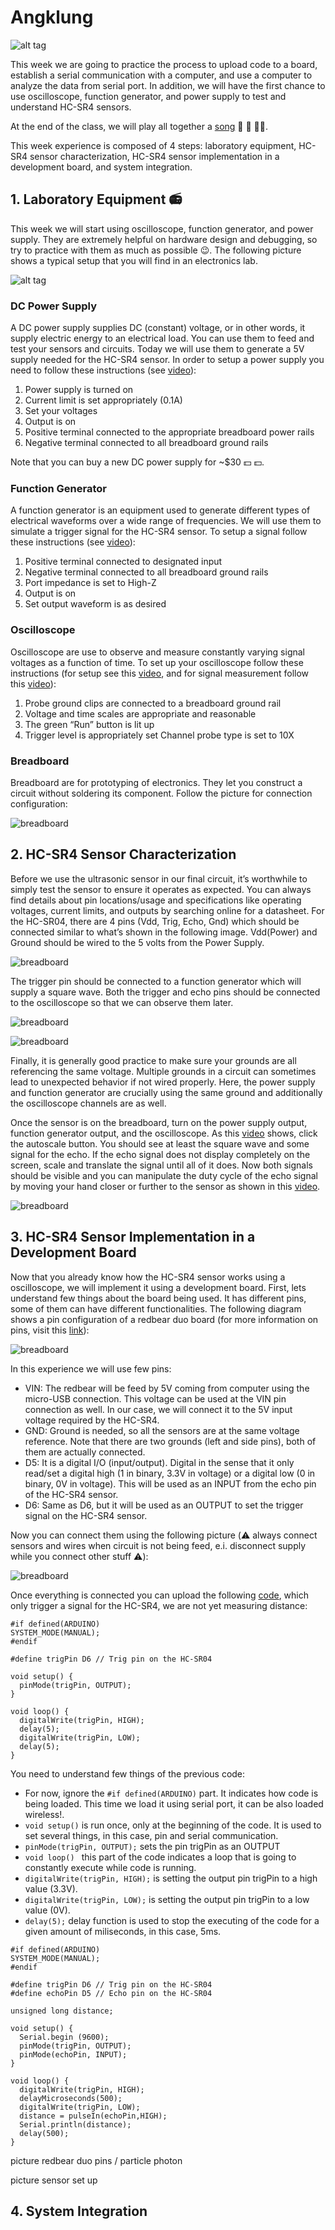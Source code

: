 # Angklung

![alt tag](pics/Angklung-Lessons_Musicon.png "Angklung")

This week we are going to practice the process to upload code to a board, establish a serial communication with a computer, and use a computer to analyze the data from serial port. In addition, we will have the first chance to use oscilloscope, function generator, and power supply to test and understand HC-SR4 sensors.

At the end of the class, we will play all together a [song](http://bit.ly/2fzAcMh) :musical_note: :musical_note: :musical_note::musical_keyboard:.

This week experience is composed of 4 steps: laboratory equipment, HC-SR4 sensor characterization, HC-SR4 sensor implementation in a development board, and system integration.

## 1. Laboratory Equipment :radio:

This week we will start using oscilloscope, function generator, and power supply. They are extremely helpful on hardware design and debugging, so try to practice with them as much as possible :wink:. The following picture shows a typical setup that you will find in an electronics lab.

![alt tag](pics/bench.png "Lab Bench")

### DC Power Supply

A DC power supply supplies DC (constant) voltage, or in other words, it supply electric energy to an electrical load. You can use them to feed and test your sensors and circuits. Today we will use them to generate a 5V supply needed for the HC-SR4 sensor. In order to setup a power supply you need to follow these instructions (see [video](https://youtu.be/oP0IX2d84Nk)):

1. Power supply is turned on
2. Current limit is set appropriately (0.1A)
3. Set your voltages
4. Output is on
5. Positive terminal connected to the appropriate breadboard power rails
6. Negative terminal connected to all breadboard ground rails

Note that you can buy a new DC power supply for ~$30 :dollar: :dollar:.

### Function Generator

A function generator is an equipment used to generate different types of electrical waveforms over a wide range of frequencies. We will use them to simulate a trigger signal for the HC-SR4 sensor. To setup a signal follow these instructions (see [video](https://youtu.be/zpEMqZeFxMI)):

1. Positive terminal connected to designated input
2. Negative terminal connected to all breadboard ground rails
3. Port impedance is set to High-Z
4. Output is on
5. Set output waveform is as desired

### Oscilloscope

Oscilloscope are use to observe and measure constantly varying signal voltages as a function of time. To set up your oscilloscope follow these instructions (for setup see this [video](https://youtu.be/ZjLhh1Y8Asw), and for signal measurement follow this [video](https://youtu.be/t1-gUZGON_E)):

1. Probe ground clips are connected to a breadboard ground rail
2. Voltage and time scales are appropriate and reasonable
3. The green “Run” button is lit up
4. Trigger level is appropriately set
Channel probe type is set to 10X

### Breadboard

Breadboard are for prototyping of electronics. They let you construct a circuit without soldering its component. Follow the picture for connection configuration:

![breadboard](pics/breadboard.png "Breadboard")

## 2. HC-SR4 Sensor Characterization

Before we use the ultrasonic sensor in our final circuit, it’s worthwhile to simply test the sensor to ensure it operates as expected. You can always find details about pin locations/usage and specifications like operating voltages, current limits, and outputs by searching online for a datasheet. For the HC-SR04, there are 4 pins (Vdd, Trig, Echo, Gnd) which should be connected similar to what’s shown in the following image. Vdd(Power) and Ground should be wired to the 5 volts from the Power Supply.

![breadboard](pics/HR1b.png)

The trigger pin should be connected to a function generator which will supply a square wave. Both the trigger and echo pins should be connected to the oscilloscope so that we can observe them later.

![breadboard](pics/HR2.png)

![breadboard](pics/HR3.png)

Finally, it is generally good practice to make sure your grounds are all referencing the same voltage. Multiple grounds in a circuit can sometimes lead to unexpected behavior if not wired properly. Here, the power supply and function generator are crucially using the same ground and additionally the oscilloscope channels are as well.

Once the sensor is on the breadboard, turn on the power supply output, function generator output, and the oscilloscope. As this [video](https://youtu.be/UqZWHig9Gnw) shows, click the autoscale button. You should see at least the square wave and some signal for the echo. If the echo signal does not display completely on the screen, scale and translate the signal until all of it does. Now both signals should be visible and you can manipulate the duty cycle of the echo signal by moving your hand closer or further to the sensor as shown in this [video](https://youtu.be/BAyzCAeqiWk).

![breadboard](pics/HR5.png)

## 3. HC-SR4 Sensor Implementation in a Development Board

Now that you already know how the HC-SR4 sensor works using a oscilloscope, we will implement it using a development board. First, lets understand few things about the board being used. It has different pins, some of them can have different functionalities. The following diagram shows a pin configuration of a redbear duo board (for more information on pins, visit this [link](https://github.com/redbear/Duo/blob/master/docs/duo_introduction.md)):

![breadboard](pics/RBDuo_Pinout.png)

In this experience we will use few pins:

* VIN: The redbear will be feed by 5V coming from computer using the micro-USB connection. This voltage can be used at the VIN pin connection as well. In our case, we will connect it to the 5V input voltage required by the HC-SR4.
* GND: Ground is needed, so all the sensors are at the same voltage reference. Note that there are two grounds (left and side pins), both of them are actually connected.
* D5: It is a digital I/O (input/output). Digital in the sense that it only read/set a digital high (1 in binary, 3.3V in voltage) or a digital low (0 in binary, 0V in voltage). This will be used as an INPUT from the echo pin of the HC-SR4 sensor.
* D6: Same as D6, but it will be used as an OUTPUT to set the trigger signal on
the HC-SR4 sensor.

Now you can connect them using the following picture (:warning: always connect sensors and wires when circuit is not being feed, e.i. disconnect supply while you connect other stuff :warning:):

![breadboard](pics/IMG_6279.JPG)

Once everything is connected you can upload the following [code](https://github.com/jpduarteeecs/hardwaremakers/blob/master/ultrasonic/HC_SR4_Demo/HC_SR4_Demo.ino), which only trigger a signal for the HC-SR4, we are not yet measuring distance:

```Arduino
#if defined(ARDUINO)
SYSTEM_MODE(MANUAL);
#endif

#define trigPin D6 // Trig pin on the HC-SR04

void setup() {
  pinMode(trigPin, OUTPUT);
}

void loop() {
  digitalWrite(trigPin, HIGH);
  delay(5);
  digitalWrite(trigPin, LOW);
  delay(5);
}
```

You need to understand few things of the previous code:

* For now, ignore the `#if defined(ARDUINO)` part. It indicates how code is being loaded. This time we load it using serial port, it can be also loaded wireless!.
* `void setup()` is run once, only at the beginning of the code. It is used to set several things, in this case, pin and serial communication.
* `pinMode(trigPin, OUTPUT);` sets the pin trigPin as an OUTPUT
* `void loop() ` this part of the code indicates a loop that is going to constantly execute while code is running.
* `digitalWrite(trigPin, HIGH);` is setting the output pin trigPin to a high value (3.3V).
* `digitalWrite(trigPin, LOW);` is setting the output pin trigPin to a low value (0V).
* `delay(5);` delay function is used to stop the executing of the code for a given amount of miliseconds, in this case, 5ms.

```Arduino
#if defined(ARDUINO)
SYSTEM_MODE(MANUAL);
#endif

#define trigPin D6 // Trig pin on the HC-SR04
#define echoPin D5 // Echo pin on the HC-SR04

unsigned long distance;

void setup() {
  Serial.begin (9600);
  pinMode(trigPin, OUTPUT);
  pinMode(echoPin, INPUT);
}

void loop() {
  digitalWrite(trigPin, HIGH);
  delayMicroseconds(500);
  digitalWrite(trigPin, LOW);
  distance = pulseIn(echoPin,HIGH);
  Serial.println(distance);
  delay(500);
}
```

picture redbear duo pins / particle photon

picture sensor set up

## 4. System Integration
